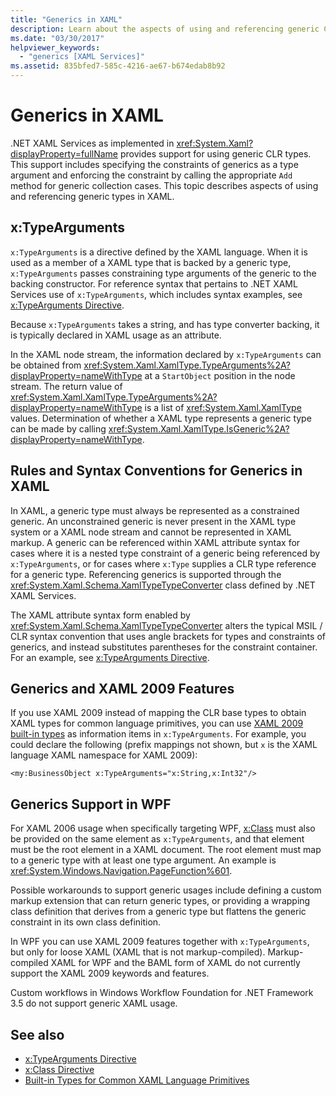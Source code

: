 ```yaml
---
title: "Generics in XAML"
description: Learn about the aspects of using and referencing generic CLR types in .NET XAML Services as implemented in System.Xaml.
ms.date: "03/30/2017"
helpviewer_keywords: 
  - "generics [XAML Services]"
ms.assetid: 835bfed7-585c-4216-ae67-b674edab8b92
---
```

# Generics in XAML

.NET XAML Services as implemented in <xref:System.Xaml?displayProperty=fullName> provides support for using generic CLR types. This support includes specifying the constraints of generics as a type argument and enforcing the constraint by calling the appropriate `Add` method for generic collection cases. This topic describes aspects of using and referencing generic types in XAML.

## x:TypeArguments

`x:TypeArguments` is a directive defined by the XAML language. When it is used as a member of a XAML type that is backed by a generic type, `x:TypeArguments` passes constraining type arguments of the generic to the backing constructor. For reference syntax that pertains to .NET XAML Services use of `x:TypeArguments`, which includes syntax examples, see [x:TypeArguments Directive](xtypearguments-directive.md).

Because `x:TypeArguments` takes a string, and has type converter backing, it is typically declared in XAML usage as an attribute.

In the XAML node stream, the information declared by `x:TypeArguments` can be obtained from <xref:System.Xaml.XamlType.TypeArguments%2A?displayProperty=nameWithType> at a `StartObject` position in the node stream. The return value of <xref:System.Xaml.XamlType.TypeArguments%2A?displayProperty=nameWithType> is a list of <xref:System.Xaml.XamlType> values. Determination of whether a XAML type represents a generic type can be made by calling <xref:System.Xaml.XamlType.IsGeneric%2A?displayProperty=nameWithType>.

## Rules and Syntax Conventions for Generics in XAML

In XAML, a generic type must always be represented as a constrained generic. An unconstrained generic is never present in the XAML type system or a XAML node stream and cannot be represented in XAML markup. A generic can be referenced within XAML attribute syntax for cases where it is a nested type constraint of a generic being referenced by `x:TypeArguments`, or for cases where `x:Type` supplies a CLR type reference for a generic type. Referencing generics is supported through the <xref:System.Xaml.Schema.XamlTypeTypeConverter> class defined by .NET XAML Services.

The XAML attribute syntax form enabled by <xref:System.Xaml.Schema.XamlTypeTypeConverter> alters the typical MSIL / CLR syntax convention that uses angle brackets for types and constraints of generics, and instead substitutes parentheses for the constraint container. For an example, see [x:TypeArguments Directive](xtypearguments-directive.md).

## Generics and XAML 2009 Features

If you use XAML 2009 instead of mapping the CLR base types to obtain XAML types for common language primitives, you can use [XAML 2009 built-in types](types-for-primitives.md) as information items in `x:TypeArguments`. For example, you could declare the following (prefix mappings not shown, but `x` is the XAML language XAML namespace for XAML 2009):

```xaml
<my:BusinessObject x:TypeArguments="x:String,x:Int32"/>
```

## Generics Support in WPF

For XAML 2006 usage when specifically targeting WPF, [x:Class](xclass-directive.md) must also be provided on the same element as `x:TypeArguments`, and that element must be the root element in a XAML document. The root element must map to a generic type with at least one type argument. An example is <xref:System.Windows.Navigation.PageFunction%601>.

Possible workarounds to support generic usages include defining a custom markup extension that can return generic types, or providing a wrapping class definition that derives from a generic type but flattens the generic constraint in its own class definition.

In WPF you can use XAML 2009 features together with `x:TypeArguments`, but only for loose XAML (XAML that is not markup-compiled). Markup-compiled XAML for WPF and the BAML form of XAML do not currently support the XAML 2009 keywords and features.

Custom workflows in Windows Workflow Foundation for .NET Framework 3.5 do not support generic XAML usage.

## See also

- [x:TypeArguments Directive](xtypearguments-directive.md)
- [x:Class Directive](xclass-directive.md)
- [Built-in Types for Common XAML Language Primitives](types-for-primitives.md)
